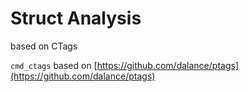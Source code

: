 # Struct Analysis

based on CTags

`cmd_ctags` based on [https://github.com/dalance/ptags](https://github.com/dalance/ptags)

